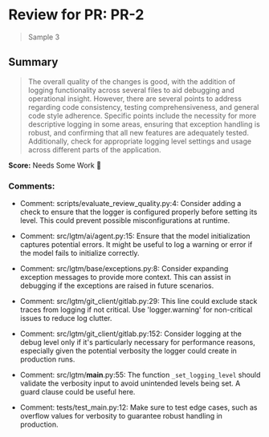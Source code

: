 # Review for PR: PR-2

> Sample 3

## Summary

> The overall quality of the changes is good, with the addition of logging functionality across several files to aid debugging and operational insight. However, there are several points to address regarding code consistency, testing comprehensiveness, and general code style adherence. Specific points include the necessity for more descriptive logging in some areas, ensuring that exception handling is robust, and confirming that all new features are adequately tested. Additionally, check for appropriate logging level settings and usage across different parts of the application.

**Score:** Needs Some Work 🔧

### Comments:

- Comment: scripts/evaluate_review_quality.py:4: Consider adding a check to ensure that the logger is configured properly before setting its level. This could prevent possible misconfigurations at runtime.

- Comment: src/lgtm/ai/agent.py:15: Ensure that the model initialization captures potential errors. It might be useful to log a warning or error if the model fails to initialize correctly.

- Comment: src/lgtm/base/exceptions.py:8: Consider expanding exception messages to provide more context. This can assist in debugging if the exceptions are raised in future scenarios.

- Comment: src/lgtm/git_client/gitlab.py:29: This line could exclude stack traces from logging if not critical. Use 'logger.warning' for non-critical issues to reduce log clutter.

- Comment: src/lgtm/git_client/gitlab.py:152: Consider logging at the debug level only if it's particularly necessary for performance reasons, especially given the potential verbosity the logger could create in production runs.

- Comment: src/lgtm/__main__.py:55: The function `_set_logging_level` should validate the verbosity input to avoid unintended levels being set. A guard clause could be useful here.

- Comment: tests/test_main.py:12: Make sure to test edge cases, such as overflow values for verbosity to guarantee robust handling in production.